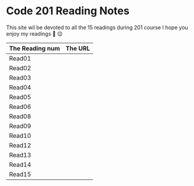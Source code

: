 # Code 201 Reading Notes

This site wil be devoted to all the 15 readings during 201 course
I hope you enjoy my readings  :hibiscus:      :relieved:    

| **The Reading num** | **The URL** | 
|---------------|---------|
|Read01         |         |
|Read02         |         |
|Read03         |         |
|Read04         |         |
|Read05         |         |
|Read06         |         |
|Read08         |         |
|Read09         |         |
|Read10         |         |
|Read12         |         |
|Read13         |         |
|Read14         |         |
|Read15         |         |
